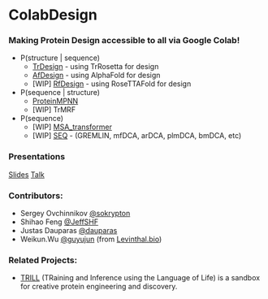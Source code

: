 # ColabDesign
### Making Protein Design accessible to all via Google Colab! 
- P(structure | sequence)
  - [TrDesign](/tr) - using TrRosetta for design
  - [AfDesign](/af) - using AlphaFold for design
  - [WIP] [RfDesign](https://github.com/RosettaCommons/RFDesign) - using RoseTTAFold for design
- P(sequence | structure)
  - [ProteinMPNN](/mpnn)
  - [WIP] TrMRF
- P(sequence)
  - [WIP] [MSA_transformer](/esm_msa)
  - [WIP] [SEQ](/seq) - (GREMLIN, mfDCA, arDCA, plmDCA, bmDCA, etc)

### Presentations
[Slides](https://docs.google.com/presentation/d/1Zy7lf_LBK0_G3e7YQLSPP5aj_-AR5I131fTsxJrLdg4/)
[Talk](https://www.youtube.com/watch?v=2HmXwlKWMVs)

### Contributors:
- Sergey Ovchinnikov [@sokrypton](https://github.com/sokrypton)
- Shihao Feng [@JeffSHF](https://github.com/JeffSHF)
- Justas Dauparas [@dauparas](https://github.com/dauparas)
- Weikun.Wu [@guyujun](https://github.com/guyujun) (from [Levinthal.bio](http://levinthal.bio/en/))

### Related Projects:
- [TRILL](https://trill.readthedocs.io/en/latest/home.html) (TRaining and Inference using the Language of Life) is a sandbox for creative protein engineering and discovery.
